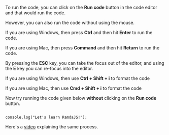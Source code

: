 To run the code, you can click on the **Run code** button in the code editor and that would run the code.

However, you can also run the code without using the mouse.

If you are using Windows, then press **Ctrl** and then hit **Enter** to run the code.

If you are using Mac, then press **Command** and then hit **Return** to run the code.

By pressing the **ESC** key, you can take the focus out of the editor, and using the **E** key you can re-focus into the editor.

If you are using Windows, then use **Ctrl + Shift + i** to format the code

If you are using Mac, then use **Cmd + Shift + i** to format the code

Now try running the code given below **without** clicking on the **Run code** button.

<codeblock language="javascript" type="lesson" packages="ramda">
<code>
console.log("Let's learn RamdaJS!");
</code>
</codeblock>

Here's a [video](https://youtu.be/g9mViC96RYQ?feature=shared) explaining the same process.